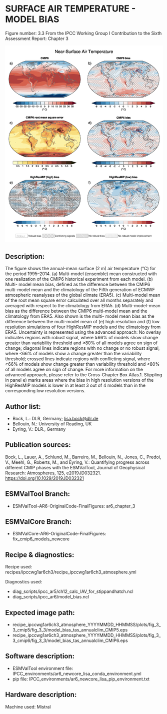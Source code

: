 
SURFACE AIR TEMPERATURE - MODEL BIAS
====================================

Figure number: 3.3
From the IPCC Working Group I Contribution to the Sixth Assessment Report: Chapter 3

![Figure 3.3](../images/ar6_wg1_chap3_figure3_3_surface_temp_model_bias.png?raw=true)


Description:
------------
The figure shows the annual-mean surface (2 m) air temperature (°C) for the 
period 1995–2014. (a) Multi-model (ensemble) mean constructed with one 
realization of the CMIP6 historical experiment from each model. (b) Multi-
model mean bias, defined as the difference between the CMIP6 multi-model mean
and the climatology of the Fifth generation of ECMWF atmospheric reanalyses 
of the global climate (ERA5). (c) Multi-model mean of the root mean square error
calculated over all months separately and averaged with respect to the 
climatology from ERA5. (d) Multi-model-mean bias as the difference between the 
CMIP6 multi-model mean and the climatology from ERA5. Also shown is the multi-
model mean bias as the difference between the multi-model mean of (e) high
resolution and (f) low resolution simulations of four HighResMIP models and the 
climatology from ERA5. Uncertainty is represented using the advanced approach: 
No overlay indicates regions with robust signal, where ≥66% of models show change
greater than variability threshold and ≥80% of all models agree on sign of change;
diagonal lines indicate regions with no change or no robust signal, where <66% of 
models show a change greater than the variability threshold; crossed lines 
indicate regions with conflicting signal, where ≥66% of models show change greater 
than variability threshold and <80% of all models agree on sign of change. For 
more information on the advanced approach, please refer to the Cross-Chapter Box 
Atlas.1. Stippling in panel e) marks areas where the bias in high resolution 
versions of the HighResMIP models is lower in at least 3 out of 4 models than in
the corresponding low resolution versions.


Author list:
------------
- Bock, L.: DLR, Germany; lisa.bock@dlr.de
- Bellouin, N.: University of Reading, UK 
- Eyring, V.: DLR., Germany


Publication sources:
--------------------
Bock, L., Lauer, A., Schlund, M., Barreiro, M., Bellouin, N., Jones, C., Predoi, V., Meehl, G., Roberts, M., and Eyring, V.: Quantifying progress across different CMIP phases with the ESMValTool, Journal of Geophysical Research: Atmospheres, 125, e2019JD032321. https://doi.org/10.1029/2019JD032321


ESMValTool Branch:
------------------
- ESMValTool-AR6-OriginalCode-FinalFigures: ar6_chapter_3


ESMValCore Branch:
------------------
- ESMValCore-AR6-OriginalCode-FinalFigures: fix_cmip6_models_newcore


Recipe & diagnostics:
---------------------
Recipe used: recipes/ipccwg1ar6ch3/recipe_ipccwg1ar6ch3_atmosphere.yml

Diagnostics used: 
- diag_scripts/ipcc_ar5/ch12_calc_IAV_for_stippandhatch.ncl
- diag_scripts/ipcc_ar6/model_bias.ncl


Expected image path:
--------------------
- recipe_ipccwg1ar6ch3_atmosphere_YYYYMMDD_HHMMSS/plots/fig_3_3_cmip5/fig_3_3/model_bias_tas_annualclim_CMIP5.eps
- recipe_ipccwg1ar6ch3_atmosphere_YYYYMMDD_HHMMSS/plots/fig_3_3_cmip6/fig_3_3/model_bias_tas_annualclim_CMIP6.eps


Software description:
---------------------
- ESMValTool environment file: IPCC_environments/ar6_newcore_lisa_conda_environment.yml
- pip file: IPCC_environments/ar6_newcore_lisa_pip_environment.txt


Hardware description:
---------------------
Machine used: Mistral
